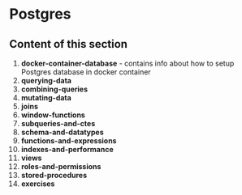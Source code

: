 # Postgres

## Content of this section

1. **docker-container-database** - contains info about how to setup Postgres database in docker container
2. **querying-data**
3. **combining-queries**
4. **mutating-data**
5. **joins**
6. **window-functions**
7. **subqueries-and-ctes**
8. **schema-and-datatypes**
9. **functions-and-expressions**
10. **indexes-and-performance**
11. **views**
12. **roles-and-permissions**
13. **stored-procedures**
14. **exercises**
